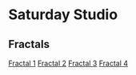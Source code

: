 # Saturday Studio

## Fractals
[Fractal 1](https://3milychu.github.io/saturdaystudio/fractals/fractal.html)
[Fractal 2](https://3milychu.github.io/saturdaystudio/fractals/fractal2.html)
[Fractal 3](https://3milychu.github.io/saturdaystudio/fractals/fractal3.html)
[Fractal 4](https://3milychu.github.io/saturdaystudio/fractals/fractal4.html)
